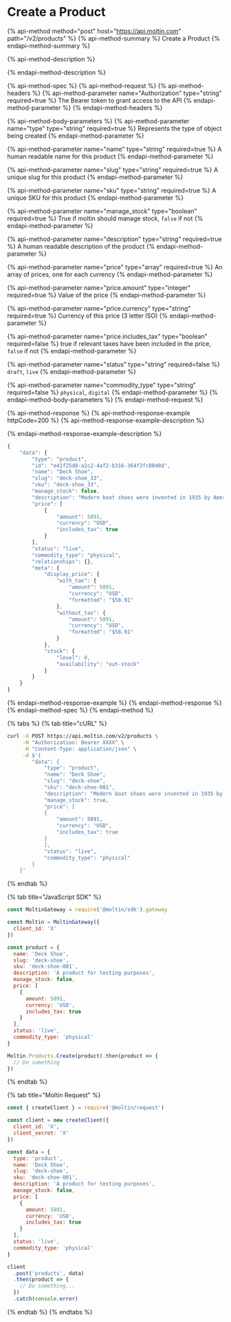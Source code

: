 # Create a Product

{% api-method method="post" host="https://api.moltin.com" path="/v2/products" %}
{% api-method-summary %}
Create a Product
{% endapi-method-summary %}

{% api-method-description %}

{% endapi-method-description %}

{% api-method-spec %}
{% api-method-request %}
{% api-method-headers %}
{% api-method-parameter name="Authorization" type="string" required=true %}
The Bearer token to grant access to the API
{% endapi-method-parameter %}
{% endapi-method-headers %}

{% api-method-body-parameters %}
{% api-method-parameter name="type" type="string" required=true %}
Represents the type of object being created
{% endapi-method-parameter %}

{% api-method-parameter name="name" type="string" required=true %}
A human readable name for this product
{% endapi-method-parameter %}

{% api-method-parameter name="slug" type="string" required=true %}
A unique slug for this product
{% endapi-method-parameter %}

{% api-method-parameter name="sku" type="string" required=true %}
A unique SKU for this product
{% endapi-method-parameter %}

{% api-method-parameter name="manage\_stock" type="boolean" required=true %}
True if moltin should manage stock, `false` if not
{% endapi-method-parameter %}

{% api-method-parameter name="description" type="string" required=true %}
A human readable description of the product
{% endapi-method-parameter %}

{% api-method-parameter name="price" type="array" required=true %}
An array of prices, one for each currency
{% endapi-method-parameter %}

{% api-method-parameter name="price.amount" type="integer" required=true %}
Value of the price
{% endapi-method-parameter %}

{% api-method-parameter name="price.currency" type="string" required=true %}
Currency of this price \(3 letter ISO\)
{% endapi-method-parameter %}

{% api-method-parameter name="price.includes\_tax" type="boolean" required=false %}
true if relevant taxes have been included in the price, `false` if not
{% endapi-method-parameter %}

{% api-method-parameter name="status" type="string" required=false %}
`draft`, `live`
{% endapi-method-parameter %}

{% api-method-parameter name="commodity\_type" type="string" required=false %}
`physical`, `digital`
{% endapi-method-parameter %}
{% endapi-method-body-parameters %}
{% endapi-method-request %}

{% api-method-response %}
{% api-method-response-example httpCode=200 %}
{% api-method-response-example-description %}

{% endapi-method-response-example-description %}

```javascript
{
    "data": {
        "type": "product",
        "id": "e41f25d8-a2c2-4af2-b316-364f3fc8048d",
        "name": "Deck Shoe",
        "slug": "deck-shoe_33",
        "sku": "deck-shoe_33",
        "manage_stock": false,
        "description": "Modern boat shoes were invented in 1935 by American Paul A. Sperry",
        "price": [
            {
                "amount": 5891,
                "currency": "USD",
                "includes_tax": true
            }
        ],
        "status": "live",
        "commodity_type": "physical",
        "relationships": {},
        "meta": {
            "display_price": {
                "with_tax": {
                    "amount": 5891,
                    "currency": "USD",
                    "formatted": "$58.91"
                },
                "without_tax": {
                    "amount": 5891,
                    "currency": "USD",
                    "formatted": "$58.91"
                }
            },
            "stock": {
                "level": 0,
                "availability": "out-stock"
            }
        }
    }
}
```
{% endapi-method-response-example %}
{% endapi-method-response %}
{% endapi-method-spec %}
{% endapi-method %}

{% tabs %}
{% tab title="cURL" %}
```bash
curl -X POST https://api.moltin.com/v2/products \
     -H "Authorization: Bearer XXXX" \
     -H "Content-Type: application/json" \
     -d $'{
        "data": {
            "type": "product",
            "name": "Deck Shoe",
            "slug": "deck-shoe",
            "sku": "deck-shoe-001",
            "description": "Modern boat shoes were invented in 1935 by American Paul A. Sperry",
            "manage_stock": true,
            "price": [
            {
                "amount": 5891,
                "currency": "USD",
                "includes_tax": true
            }
            ],
            "status": "live",
            "commodity_type": "physical"
        }
    }'
```
{% endtab %}

{% tab title="JavaScript SDK" %}
```javascript
const MoltinGateway = require('@moltin/sdk').gateway

const Moltin = MoltinGateway({
  client_id: 'X'
})

const product = {
  name: 'Deck Shoe',
  slug: 'deck-shoe',
  sku: 'deck-shoe-001',
  description: 'A product for testing purposes',
  manage_stock: false,
  price: [
    {
      amount: 5891,
      currency: 'USD',
      includes_tax: true
    }
  ],
  status: 'live',
  commodity_type: 'physical'
}

Moltin.Products.Create(product).then(product => {
  // Do something
})
```
{% endtab %}

{% tab title="Moltin Request" %}
```javascript
const { createClient } = require('@moltin/request')

const client = new createClient({
  client_id: 'X',
  client_secret: 'X'
})

const data = {
  type: 'product',
  name: 'Deck Shoe',
  slug: 'deck-shoe',
  sku: 'deck-shoe-001',
  description: 'A product for testing purposes',
  manage_stock: false,
  price: [
    {
      amount: 5891,
      currency: 'USD',
      includes_tax: true
    }
  ],
  status: 'live',
  commodity_type: 'physical'
}

client
  .post('products', data)
  .then(product => {
    // Do something...
  })
  .catch(console.error)
```
{% endtab %}
{% endtabs %}

